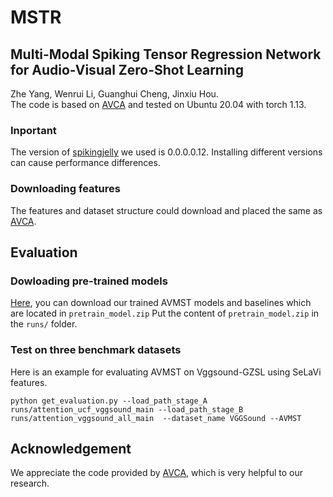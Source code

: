 # MSTR
## Multi-Modal Spiking Tensor Regression Network for Audio-Visual Zero-Shot Learning
Zhe Yang, Wenrui Li, Guanghui Cheng, Jinxiu Hou.  
The code is based on [AVCA](https://github.com/ExplainableML/AVCA-GZSL) and tested on Ubuntu 20.04 with torch 1.13.
### Inportant
The version of [spikingjelly](https://spikingjelly.readthedocs.io/zh_CN/latest/index.html) we used is 0.0.0.0.12. Installing different versions can cause performance differences.
### Downloading features
The features and dataset structure could download and placed the same as [AVCA](https://github.com/ExplainableML/AVCA-GZSL).
## Evaluation
### Dowloading pre-trained models
[Here](https://drive.google.com/file/d/1HK9_dwysfQv56smXYK4lRA7dvSKpE_DE/view?usp=sharing), you can download our trained AVMST models and baselines which are located in `pretrain_model.zip`
Put the content of `pretrain_model.zip` in the `runs/` folder.
### Test on three benchmark datasets
Here is an example for evaluating AVMST on Vggsound-GZSL using SeLaVi features.
``` 
python get_evaluation.py --load_path_stage_A runs/attention_ucf_vggsound_main --load_path_stage_B runs/attention_vggsound_all_main  --dataset_name VGGSound --AVMST 
```
## Acknowledgement
We appreciate the code provided by [AVCA](https://github.com/ExplainableML/AVCA-GZSL), which is very helpful to our research.